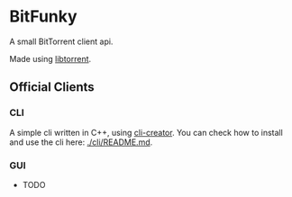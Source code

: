 # BitFunky

A small BitTorrent client api.

Made using [libtorrent](http://www.libtorrent.org/index.html).

## Official Clients

### CLI

A simple cli written in C++, using [cli-creator](https://github.com/Raisess/cli-creator).
You can check how to install and use the cli here: [./cli/README.md](./cli/README.md).

### GUI

- TODO
